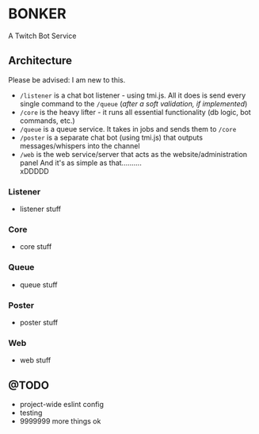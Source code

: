 # BONKER
A Twitch Bot Service

## Architecture
Please be advised: I am new to this.  

- `/listener` is a chat bot listener - using tmi.js. All it does is send every single command to the `/queue` (*after a soft validation, if implemented*)
- `/core` is the heavy lifter - it runs all essential functionality (db logic, bot commands, etc.)
- `/queue` is a queue service. It takes in jobs and sends them to `/core`
- `/poster` is a separate chat bot (using tmi.js) that outputs messages/whispers into the channel
- `/web` is the web service/server that acts as the website/administration panel
And it's as simple as that..........  
xDDDDD

### Listener
- listener stuff

### Core
- core stuff

### Queue
- queue stuff

### Poster
- poster stuff

### Web
- web stuff

## @TODO
- project-wide eslint config
- testing
- 9999999 more things ok